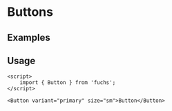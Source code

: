 <script>
	import Example from './Example.svelte';
</script>

# Buttons

## Examples

<Example />

## Usage

```svelte
<script>
	import { Button } from 'fuchs';
</script>

<Button variant="primary" size="sm">Button</Button>
```
